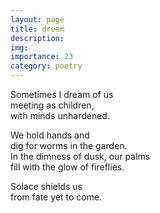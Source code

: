 ```yaml
---
layout: page
title: dream
description: 
img:
importance: 23
category: poetry
---
```


Sometimes I dream of us <br/>
meeting as children, <br/>
with minds unhardened. 

We hold hands and <br/>
dig for worms in the garden. <br/>
In the dimness of dusk, our palms <br/>
fill with the glow of fireflies.

Solace shields us <br/>
from fate yet to come.